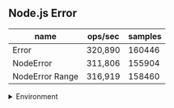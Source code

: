 ## Node.js Error

|name|ops/sec|samples|
|-|-|-|
|Error|320,890|160446|
|NodeError|311,806|155904|
|NodeError Range|316,919|158460|


<details>
<summary>Environment</summary>

* __Machine:__ linux x64 | 4 vCPUs | 15.2GB Mem
* __Run:__ Sun Jun 23 2024 23:29:06 GMT+0000 (Coordinated Universal Time)
</details>

<!--
{"environment":{"platform":"linux","arch":"x64","cpus":4,"totalMemory":15.245216369628906},"benchmarks":[{"name":"Error","opsSec":320890.491814704,"samples":160446},{"name":"NodeError","opsSec":311806.1478714598,"samples":155904},{"name":"NodeError Range","opsSec":316919.07396248315,"samples":158460}]}-->
